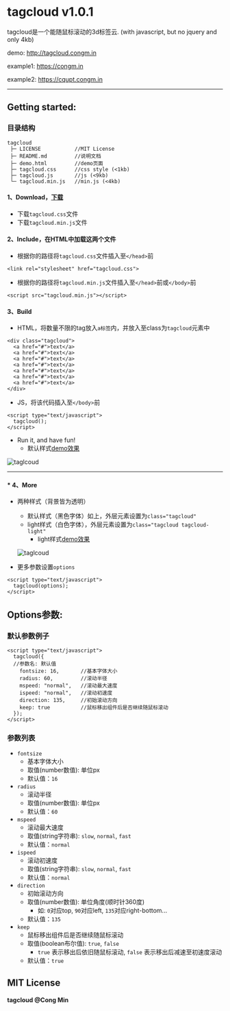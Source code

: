 tagcloud  v1.0.1
================
tagcloud是一个能随鼠标滚动的3d标签云. (with javascript, but no jquery and only 4kb)

demo: http://tagcloud.congm.in

example1: https://congm.in

example2: https://cqupt.congm.in

***

## Getting started:

### 目录结构
```
tagcloud
 ├─ LICENSE           //MIT License
 ├─ README.md         //说明文档
 ├─ demo.html         //demo页面
 ├─ tagcloud.css      //css style (<1kb)
 ├─ tagcloud.js       //js (<9kb)
 └─ tagcloud.min.js   //min.js (<4kb)
```

#### 1、Download，[下载](https://github.com/mcc108/tagcloud/releases)
* 下载`tagcloud.css`文件
* 下载`tagcloud.min.js`文件

#### 2、Include，在HTML中加载这两个文件
* 根据你的路径将`tagcloud.css`文件插入至`</head>`前
```
<link rel="stylesheet" href="tagcloud.css">
```
* 根据你的路径将`tagcloud.min.js`文件插入至`</head>`前或`</body>`前
```
<script src="tagcloud.min.js"></script>
```

#### 3、Build
* HTML，将数量不限的tag放入`a标签`内，并放入至class为`tagcloud`元素中
```
<div class="tagcloud">
  <a href="#">text</a>
  <a href="#">text</a>
  <a href="#">text</a>
  <a href="#">text</a>
  <a href="#">text</a>
  <a href="#">text</a>
  <a href="#">text</a>
</div>
```
* JS，将该代码插入至`</body>`前
```
<script type="text/javascript">
  tagcloud();
</script>
```
* Run it, and have fun!
  * 默认样式[demo效果](http://tagcloud.congm.in)

![taglcoud](https://raw.githubusercontent.com/mcc108/MarkdownPhotos/master/tagcloud/tagcloud2.png)

---

#### * 4、More
* 两种样式（背景皆为透明）
  * 默认样式（黑色字体）如上，外层元素设置为`class="tagcloud"`
  * light样式（白色字体），外层元素设置为`class="tagcloud tagcloud-light"`
    * light样式[demo效果](http://tagcloud.congm.in)

  ![taglcoud](https://raw.githubusercontent.com/mcc108/MarkdownPhotos/master/tagcloud/tagcloud1.png)

* 更多参数设置`options`
```
<script type="text/javascript">
  tagcloud(options);
</script>
```

## Options参数:
### 默认参数例子
```
<script type="text/javascript">
  tagcloud({
  //参数名: 默认值
    fontsize: 16,       //基本字体大小
    radius: 60,         //滚动半径
    mspeed: "normal",   //滚动最大速度
    ispeed: "normal",   //滚动初速度
    direction: 135,     //初始滚动方向
    keep: true          //鼠标移出组件后是否继续随鼠标滚动
  });
</script>
```
### 参数列表
* `fontsize`
  * 基本字体大小
  * 取值(number数值): 单位px
  * 默认值：`16`
* `radius`
  * 滚动半径
  * 取值(number数值): 单位px
  * 默认值：`60`
* `mspeed`
  * 滚动最大速度
  * 取值(string字符串): `slow`, `normal`, `fast`
  * 默认值：`normal`
* `ispeed`
  * 滚动初速度
  * 取值(string字符串): `slow`, `normal`, `fast`
  * 默认值：`normal`
* `direction`
  * 初始滚动方向
  * 取值(number数值): 单位角度(顺时针360度)
    * 如: `0`对应top, `90`对应left, `135`对应right-bottom...
  * 默认值：`135`
* `keep`
  * 鼠标移出组件后是否继续随鼠标滚动
  * 取值(boolean布尔值): `true`, `false`
    * `true` 表示移出后依旧随鼠标滚动, `false` 表示移出后减速至初速度滚动
  * 默认值：`true`

## MIT License
#### tagcloud @Cong Min